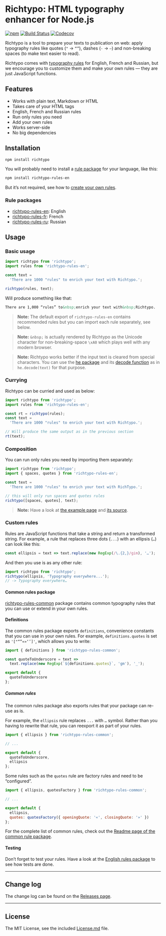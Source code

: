 # Richtypo: HTML typography enhancer for Node.js

[![npm](https://img.shields.io/npm/v/richtypo.svg)](https://www.npmjs.com/package/richtypo) [![Build Status](https://travis-ci.org/sapegin/richtypo.js.svg)](https://travis-ci.org/sapegin/richtypo.js) [![Codecov](https://codecov.io/gh/sapegin/richtypo.js/branch/master/graph/badge.svg)](https://codecov.io/gh/sapegin/richtypo.js)

Richtypo is a tool to prepare your texts to publication on web: apply typography rules like quotes (`"` → `“”`), dashes (`-` → `—`) and non-breaking spaces (to make text easier to read).

Richtypo comes with [typography rules](##rule-packages) for English, French and Russian, but we encourage you to customize them and make your own rules — they are just JavaScript functions.

## Features

- Works with plain text, Markdown or HTML
- Takes care of your HTML tags
- English, French and Russian rules
- Run only rules you need
- Add your own rules
- Works server-side
- No big dependencies

## Installation

```bash
npm install richtypo
```

You will probably need to install a [rule package](#rule-packages) for your language, like this:

```bash
npm install richtypo-rules-en
```

But it’s not required, see how to [create your own rules](#custom-rules).

### Rule packages

- [richtypo-rules-en](https://github.com/sapegin/richtypo.js/packages/richtypo-rules-en): English
- [richtypo-rules-fr](https://github.com/sapegin/richtypo.js/packages/richtypo-rules-fr): French
- [richtypo-rules-ru](https://github.com/sapegin/richtypo.js/packages/richtypo-rules-ru): Russian

## Usage

### Basic usage

```javascript
import richtypo from 'richtypo';
import rules from 'richtypo-rules-en';

const text =
  'There are 1000 "rules" to enrich your text with Richtypo.';

richtypo(rules, text);
```

Will produce something like that:

```html
There are 1,000 “rules” to&nbsp;enrich your text with&nbsp;Richtypo.
```

> **Note:** The default export of `richtypo-rules-en` contains recommended rules but you can import each rule separately, see below.

> **Note:** `&nbsp;` is actually rendered by Richtypo as the Unicode character for non-breaking-space `\xA0` which plays well with any modern browser.

> **Note:** Richtypo works better if the input text is cleared from special characters. You can use the [he package](https://github.com/mathiasbynens/he) and its [decode function](https://github.com/mathiasbynens/he#hedecodehtml-options) as in `he.decode(text)` for that purpose.

### Currying

Richtypo can be curried and used as below:

```javascript
import richtypo from 'richtypo';
import rules from 'richtypo-rules-en';

const rt = richtypo(rules);
const text =
  'There are 1000 "rules" to enrich your text with Richtypo.';

// Will produce the same output as in the previous section
rt(text);
```

### Composition

You can run only rules you need by importing them separately:

```javascript
import richtypo from 'richtypo';
import { spaces, quotes } from 'richtypo-rules-en';

const text =
  'There are 1000 "rules" to enrich your text with RichTypo.';

// this will only run spaces and quotes rules
richtypo([spaces, quotes], text);
```

> **Note:** Have a look at [the example page](https://sapegin.github.io/richtypo.js/) and [its source](https://github.com/sapegin/richtypo.js/tree/master/packages/example/src).

### Custom rules

Rules are JavaScript functions that take a string and return a transformed string. For example, a rule that replaces three dots (`...`) with an ellipsis (`…`) can look like this:

```javascript
const ellipsis = text => text.replace(new RegExp(/\.{2,}/gim), '…');
```

And then you use is as any other rule:

```javascript
import richtypo from 'richtypo';
richtypo(ellipsis, 'Typography everywhere...');
// -> Typography everywhere…
```

#### Common rules package

[richtypo-rules-common](https://github.com/sapegin/richtypo.js/packages/richtypo-rules-common) package contains common typography rules that you can use or extend in your own rules.

#### Definitions

The common rules package exports `definitions`, convenience constants that you can use in your own rules. For example, `definitions.quotes` is set as `'["“”«»‘’]'`, which allows you to write:

```js
import { definitions } from 'richtypo-rules-common';

const quoteToUnderscore = text =>
  text.replace(new RegExp(`${definitions.quotes}`, 'gm'), '_');

export default {
  quoteToUnderscore
};
```

##### Common rules

The common rules package also exports rules that your package can re-use as is.

For example, the `ellipsis` rule replaces `...` with `…` symbol. Rather than you having to rewrite that rule, you can reexport it as part of your rules.

```js
import { ellipsis } from 'richtypo-rules-common';

// ...

export default {
  quoteToUnderscore,
  ellipsis
};
```

Some rules such as the `quotes` rule are factory rules and need to be “configured”.

```js
import { ellipsis, quotesFactory } from 'richtypo-rules-common';

// ...

export default {
  ellipsis,
  quotes: quotesFactory({ openingQuote: '«', closingQuote: '»' })
};
```

For the complete list of common rules, check out the [Readme page of the common rule package](https://github.com/sapegin/richtypo.js/packages/richtypo-rules-common).

#### Testing

Don’t forget to test your rules. Have a look at the [English rules package](https://github.com/sapegin/richtypo.js/packages/richtypo-rules-en) to see how tests are done.

---

## Change log

The change log can be found on the [Releases page](https://github.com/sapegin/richtypo.js/releases).

---

## License

The MIT License, see the included [License.md](License.md) file.
